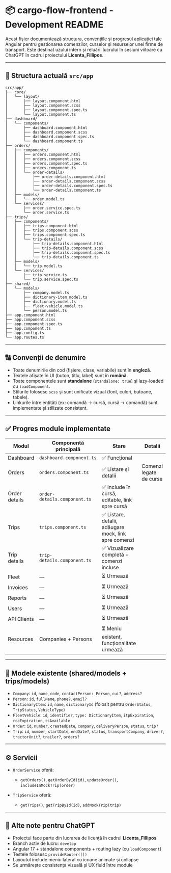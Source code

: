 # 📦 cargo-flow-frontend - Development README

Acest fișier documentează structura, convențiile și progresul aplicației tale Angular pentru gestionarea comenzilor, curselor și resurselor unei firme de transport. Este destinat uzului intern și reluării lucrului în sesiuni viitoare cu ChatGPT în cadrul proiectului **Licenta\_Fillipos**.

---

## 📁 Structura actuală `src/app`

```plaintext
src/app/
├── core/
│   └── layout/
│       ├── layout.component.html
│       ├── layout.component.scss
│       ├── layout.component.spec.ts
│       └── layout.component.ts
├── dashboard/
│   └── components/
│       ├── dashboard.component.html
│       ├── dashboard.component.scss
│       ├── dashboard.component.spec.ts
│       └── dashboard.component.ts
├── orders/
│   ├── components/
│   │   ├── orders.component.html
│   │   ├── orders.component.scss
│   │   ├── orders.component.spec.ts
│   │   ├── orders.component.ts
│   │   └── order-details/
│   │       ├── order-details.component.html
│   │       ├── order-details.component.scss
│   │       ├── order-details.component.spec.ts
│   │       └── order-details.component.ts
│   ├── models/
│   │   └── order.model.ts
│   └── services/
│       ├── order.service.spec.ts
│       └── order.service.ts
├── trips/
│   ├── components/
│   │   ├── trips.component.html
│   │   ├── trips.component.scss
│   │   ├── trips.component.spec.ts
│   │   └── trip-details/
│   │       ├── trip-details.component.html
│   │       ├── trip-details.component.scss
│   │       ├── trip-details.component.spec.ts
│   │       └── trip-details.component.ts
│   ├── models/
│   │   └── trip.model.ts
│   └── services/
│       ├── trip.service.ts
│       └── trip.service.spec.ts
├── shared/
│   └── models/
│       ├── company.model.ts
│       ├── dictionary-item.model.ts
│       ├── dictionary.model.ts
│       ├── fleet-vehicle.model.ts
│       └── person.model.ts
├── app.component.html
├── app.component.scss
├── app.component.spec.ts
├── app.component.ts
├── app.config.ts
└── app.routes.ts
```

---

## 🔠 Convenții de denumire

* Toate denumirile din cod (fișiere, clase, variabile) sunt în **engleză**.
* Textele afișate în UI (buton, titlu, label) sunt în **română**.
* Toate componentele sunt **standalone** (`standalone: true`) și lazy-loaded cu `loadComponent`.
* Stilurile folosesc `scss` și sunt unificate vizual (font, culori, butoane, tabele).
* Linkurile între entități (ex: comandă → cursă, cursă → comandă) sunt implementate și stilizate consistent.

---

## ✅ Progres module implementate

| Modul         | Componentă principală        | Stare                                                | Detalii                 |
| ------------- | ---------------------------- | ---------------------------------------------------- | ----------------------- |
| Dashboard     | `dashboard.component.ts`     | ✅ Funcțional                                         |                         |
| Orders        | `orders.component.ts`        | ✅ Listare și detalii                                 | Comenzi legate de curse |
| Order details | `order-details.component.ts` | ✅ Include în cursă, editable, link spre cursă        |                         |
| Trips         | `trips.component.ts`         | ✅ Listare, detalii, adăugare mock, link spre comenzi |                         |
| Trip details  | `trip-details.component.ts`  | ✅ Vizualizare completă + comenzi incluse             |                         |
| Fleet         | —                            | ⏳ Urmează                                            |                         |
| Invoices      | —                            | ⏳ Urmează                                            |                         |
| Reports       | —                            | ⏳ Urmează                                            |                         |
| Users         | —                            | ⏳ Urmează                                            |                         |
| API Clients   | —                            | ⏳ Urmează                                            |                         |
| Resources     | Companies + Persons          | ⏳ Meniu existent, funcționalitate urmează            |                         |

---

## 🧹 Modele existente (shared/models + trips/models)

* `Company`: `id`, `name`, `code`, `contactPerson: Person`, `cui?`, `address?`
* `Person`: `id`, `fullName`, `phone?`, `email?`
* `DictionaryItem`: `id`, `name`, `dictionaryId` (folosit pentru `OrderStatus`, `TripStatus`, `VehicleType`)
* `FleetVehicle`: `id`, `identifier`, `type: DictionaryItem`, `itpExpiration`, `rcaExpiration`, `isAvailable`
* `Order`: `id`, `number`, `createdDate`, `company`, `deliveryPerson`, `status`, `trip?`
* `Trip`: `id`, `number`, `startDate`, `endDate?`, `status`, `transportCompany`, `driver?`, `tractorUnit?`, `trailer?`, `orders?`

---

## ⚙️ Servicii

* `OrderService` oferă:

  * `getOrders()`, `getOrderById(id)`, `updateOrder()`, `includeInMockTrip(order)`
* `TripService` oferă:

  * `getTrips()`, `getTripById(id)`, `addMockTrip(trip)`

---

## 📌 Alte note pentru ChatGPT

* Proiectul face parte din lucrarea de licență în cadrul **Licenta\_Fillipos**
* Branch activ de lucru: `develop`
* Angular 17 + standalone components + routing lazy (cu `loadComponent`)
* Testele folosesc `provideRouter([])`
* Layoutul include meniu lateral cu icoane animate și collapse
* Se urmărește consistența vizuală și UX fluid între module
